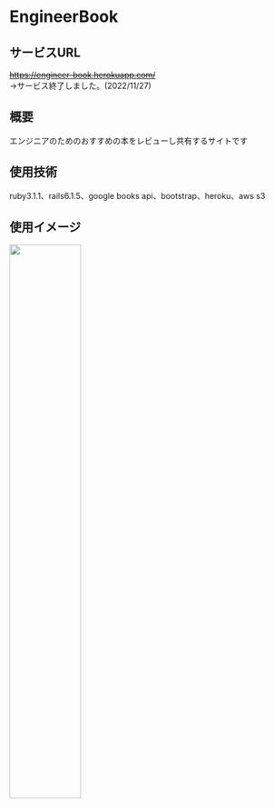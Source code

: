 # EngineerBook

## サービスURL
~~https://engineer-book.herokuapp.com/~~  
→サービス終了しました。(2022/11/27)

## 概要
エンジニアのためのおすすめの本をレビューし共有するサイトです

## 使用技術
ruby3.1.1、rails6.1.5、google books api、bootstrap、heroku、aws s3

## 使用イメージ
<img src="https://user-images.githubusercontent.com/97337735/204104497-857394a1-a73b-4444-a229-2248622e6cc1.gif" width="50%">
